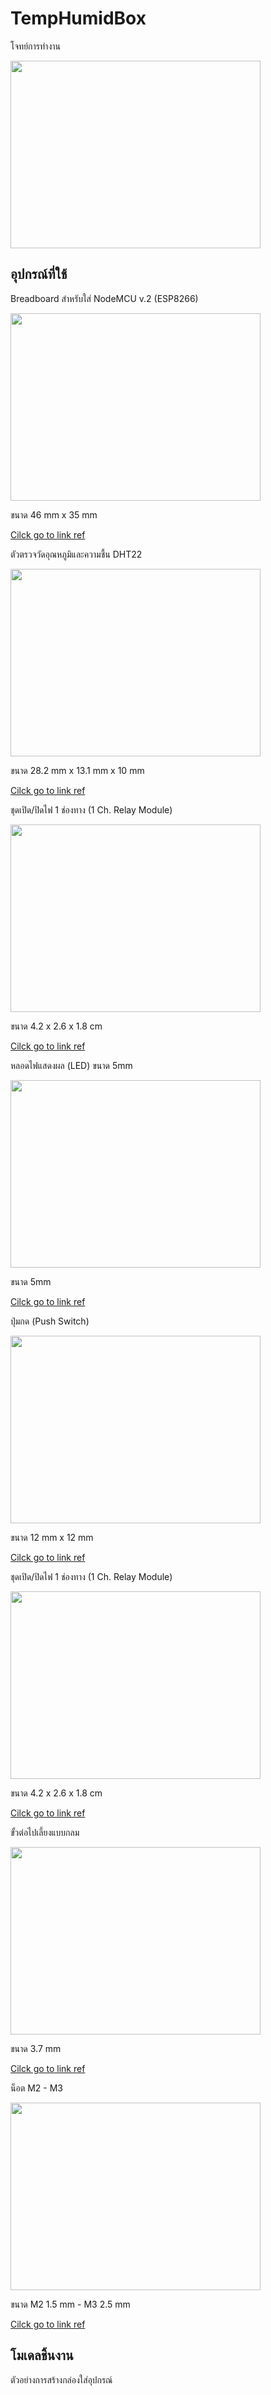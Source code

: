 <h1>TempHumidBox</h1>

<p>โจทย์การทำงาน<p>
<p><p>  
<img src="ref/pictest1.png" width="400" height="300">
  
<h2>อุปกรณ์ที่ใช้</h2>

<p> Breadboard สำหรับใส่ NodeMCU v.2 (ESP8266) </p>
<img src="ref/bb.jpg" width="400" height="300">
<p>ขนาด 46 mm x 35 mm</p>
<a href="https://www.arduino4.com/product/183/mini-breadboard-%E0%B8%9A%E0%B8%AD%E0%B8%A3%E0%B9%8C%E0%B8%94%E0%B8%97%E0%B8%94%E0%B8%A5%E0%B8%AD%E0%B8%87%E0%B8%82%E0%B8%99%E0%B8%B2%E0%B8%94%E0%B9%80%E0%B8%A5%E0%B9%87%E0%B8%81-170-holes">Cilck go to link ref </a>

<p></p>
<p> ตัวตรวจวัดอุณหภูมิและความชื้น DHT22 </p>
<img src="ref/dht.png" width="400" height="300">
<p> ขนาด 28.2 mm x 13.1 mm x 10 mm </p>
<a href="https://www.robotsiam.com/product/151/dht22-temperature-and-humidity-sensor-pcb"> Cilck go to link ref </a>

<p></p>
<p> ชุดเปิด/ปิดไฟ 1 ช่องทาง (1 Ch. Relay Module) </p>
<img src="ref/Relay.png" width="400" height="300">
<p> ขนาด 4.2 x 2.6 x 1.8 cm </p>
<a href="https://shopee.co.th/3Vdc-Relay-Module--1-Channel--i.132454846.6317288773?gclid=Cj0KCQjwssyJBhDXARIsAK98ITSTbTrqiySkUXGqc3FEbjNzdiusM0mOwrT57KOdIOGrkTqwpDc0JGAaAhsrEALw_wcB"> Cilck go to link ref </a>

<p></p>
<p> หลอดไฟแสดงผล (LED) ขนาด 5mm </p>
<img src="ref/led.png" width="400" height="300">
<p> ขนาด 5mm </p>
<a href="https://www.lazada.co.th/products/makeeasy-led-5mm-5-led-led-i2157454579-s7186560944.html?spm=a2o4m.searchlist.list.72.49e55d7bAi9KcA&search=1"> Cilck go to link ref </a>

<p></p>
<p> ปุ่มกด (Push Switch) </p>
<img src="ref/button.png" width="400" height="300">
<p> ขนาด 12 mm x 12 mm </p>
<a href="https://shopee.co.th/Queen-2pcs-Big-Button-Button-Module-Big-Key-Button-Light-Touch-Switch-12mmx12mm-Hat-Output-Module-For-Arduino-i.22190646.6093923062?gclid=Cj0KCQjwssyJBhDXARIsAK98ITTCR3zka0bBjTx35GNgxiNoT6Vb1rHQqrx8VbwHBM8i88X5cqBluf8aAmCmEALw_wcB"> Cilck go to link ref </a>

<p></p>
<p> ชุดเปิด/ปิดไฟ 1 ช่องทาง (1 Ch. Relay Module) </p>
<img src="ref/Relay.png" width="400" height="300">
<p> ขนาด 4.2 x 2.6 x 1.8 cm </p>
<a href="https://shopee.co.th/3Vdc-Relay-Module--1-Channel--i.132454846.6317288773?gclid=Cj0KCQjwssyJBhDXARIsAK98ITSTbTrqiySkUXGqc3FEbjNzdiusM0mOwrT57KOdIOGrkTqwpDc0JGAaAhsrEALw_wcB"> Cilck go to link ref </a>
 
<p></p>
<p> ขั้วต่อไปเลี้ยงแบบกลม </p>
<img src="ref/option.webp" width="400" height="300">
<p> ขนาด 3.7 mm </p>
<a href="https://www.lazada.co.th/products/js-910b-37-1-i899960679-s1817174327.html?exlaz=d_1:mm_150050845_51350205_2010350205::12:12654756915!117524295342!!!pla-294682000766!c!294682000766!1817174327!135253431&gclid=Cj0KCQjwssyJBhDXARIsAK98ITR1MCnF94tveQ1Qvz00456ZXcG89rLSUP0R-mrSYsodgyDPuh--RJ4aAidCEALw_wcB"> Cilck go to link ref </a>

<p></p>
<p> น็อต M2 - M3 </p>
<img src="ref/nut.jpg" width="400" height="300">
<p> ขนาด M2 1.5 mm - M3 2.5 mm </p>
<a href="http://www.dojogarden.com/index.php?id_product=84&controller=product"> Cilck go to link ref </a>

<h2> โมเดลชิ้นงาน </h2>
<p> ตัวอย่างการสร้างกล่องใส่อุปกรณ์ </p>
